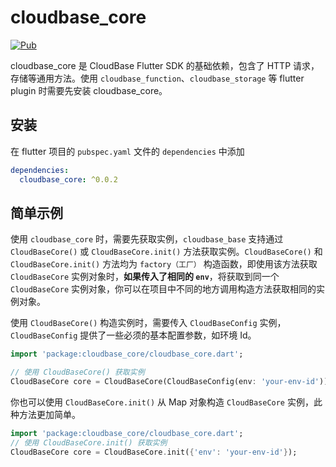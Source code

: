 # cloudbase_core

[![Pub](https://img.shields.io/pub/v/cloudbase_core)]()

cloudbase_core 是 CloudBase Flutter SDK 的基础依赖，包含了 HTTP 请求，存储等通用方法。使用 `cloudbase_function`、`cloudbase_storage` 等 flutter plugin 时需要先安装 cloudbase_core。

## 安装

在 flutter 项目的 `pubspec.yaml` 文件的 `dependencies` 中添加

```yaml
dependencies:
  cloudbase_core: ^0.0.2
```

## 简单示例

使用 `cloudbase_core` 时，需要先获取实例，`cloudbase_base` 支持通过 `CloudBaseCore()` 或 `CloudBaseCore.init()` 方法获取实例。`CloudBaseCore()` 和 `CloudBaseCore.init()` 方法均为 `factory（工厂）` 构造函数，即使用该方法获取 `CloudBaseCore` 实例对象时，**如果传入了相同的 `env`**，将获取到同一个 `CloudBaseCore` 实例对象，你可以在项目中不同的地方调用构造方法获取相同的实例对象。

使用 `CloudBaseCore()` 构造实例时，需要传入 `CloudBaseConfig` 实例，`CloudBaseConfig` 提供了一些必须的基本配置参数，如环境 Id。

```dart
import 'package:cloudbase_core/cloudbase_core.dart';

// 使用 CloudBaseCore() 获取实例
CloudBaseCore core = CloudBaseCore(CloudBaseConfig(env: 'your-env-id'));
```

你也可以使用 `CloudBaseCore.init()` 从 Map 对象构造 `CloudBaseCore` 实例，此种方法更加简单。

```dart
import 'package:cloudbase_core/cloudbase_core.dart';
// 使用 CloudBaseCore.init() 获取实例
CloudBaseCore core = CloudBaseCore.init({'env': 'your-env-id'});
```
